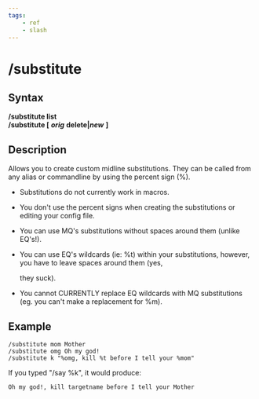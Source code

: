 ```yaml
---
tags:
    - ref
    - slash
---
```

# /substitute

## Syntax

**/substitute list**  
**/substitute [** _**orig**_ **delete\|**_**new**_ **]**

## Description

Allows you to create custom midline substitutions. They can be called from any alias or commandline by using the percent sign (%).

* Substitutions do not currently work in macros.
* You don't use the percent signs when creating the substitutions or editing your config file.
* You can use MQ's substitutions without spaces around them (unlike EQ's!).
* You can use EQ's wildcards (ie: %t) within your substitutions, however, you have to leave spaces around them \(yes,

  they suck\).

* You cannot CURRENTLY replace EQ wildcards with MQ substitutions (eg. you can't make a replacement for %m).

## Example

```text
/substitute mom Mother
/substitute omg Oh my god!
/substitute k "%omg, kill %t before I tell your %mom"
```

If you typed "/say %k", it would produce:

```text
Oh my god!, kill targetname before I tell your Mother
```

